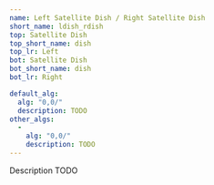 ```yaml
---
name: Left Satellite Dish / Right Satellite Dish
short_name: ldish_rdish
top: Satellite Dish
top_short_name: dish
top_lr: Left
bot: Satellite Dish
bot_short_name: dish
bot_lr: Right

default_alg:
  alg: "0,0/"
  description: TODO
other_algs:
  -
    alg: "0,0/"
    description: TODO
---
```


Description TODO

